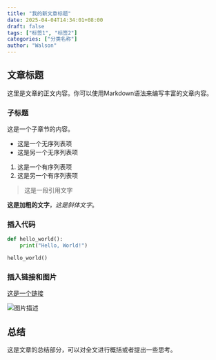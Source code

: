 ```yaml
---
title: "我的新文章标题"
date: 2025-04-04T14:34:01+08:00
draft: false
tags: ["标签1", "标签2"]
categories: ["分类名称"]
author: "Walson"
---
```


## 文章标题

这里是文章的正文内容。你可以使用Markdown语法来编写丰富的文章内容。

### 子标题

这是一个子章节的内容。

- 这是一个无序列表项
- 这是另一个无序列表项

1. 这是一个有序列表项
2. 这是另一个有序列表项

> 这是一段引用文字

**这是加粗的文字**，*这是斜体文字*。

### 插入代码

```python
def hello_world():
    print("Hello, World!")

hello_world()
```

### 插入链接和图片

[这是一个链接](https://example.com)

![图片描述](/images/example.jpg)

## 总结

这是文章的总结部分，可以对全文进行概括或者提出一些思考。

